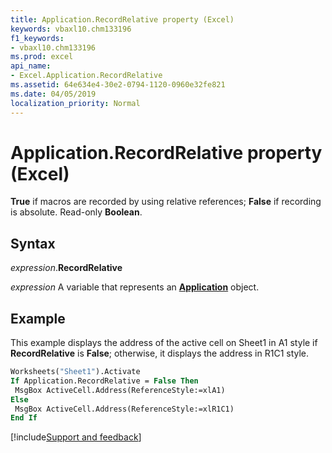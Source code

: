 ```yaml
---
title: Application.RecordRelative property (Excel)
keywords: vbaxl10.chm133196
f1_keywords:
- vbaxl10.chm133196
ms.prod: excel
api_name:
- Excel.Application.RecordRelative
ms.assetid: 64e634e4-30e2-0794-1120-0960e32fe821
ms.date: 04/05/2019
localization_priority: Normal
---
```



# Application.RecordRelative property (Excel)

**True** if macros are recorded by using relative references; **False** if recording is absolute. Read-only **Boolean**.


## Syntax

_expression_.**RecordRelative**

_expression_ A variable that represents an **[Application](Excel.Application(object).md)** object.


## Example

This example displays the address of the active cell on Sheet1 in A1 style if **RecordRelative** is **False**; otherwise, it displays the address in R1C1 style.

```vb
Worksheets("Sheet1").Activate 
If Application.RecordRelative = False Then 
 MsgBox ActiveCell.Address(ReferenceStyle:=xlA1) 
Else 
 MsgBox ActiveCell.Address(ReferenceStyle:=xlR1C1) 
End If
```




[!include[Support and feedback](~/includes/feedback-boilerplate.md)]